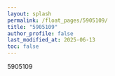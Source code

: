 ```yaml
---
layout: splash
permalink: /float_pages/5905109/
title: "5905109"
author_profile: false
last_modified_at: 2025-06-13
toc: false
---
```

 
5905109
